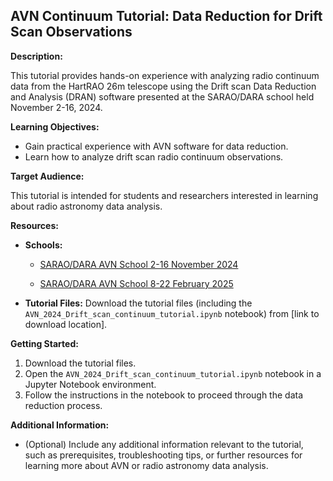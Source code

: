 ##  AVN Continuum Tutorial: Data Reduction for Drift Scan Observations

**Description:**

This tutorial provides hands-on experience with analyzing radio continuum data from the HartRAO 26m telescope using the Drift scan Data Reduction and Analysis (DRAN) software presented at the SARAO/DARA school held November 2-16, 2024.

**Learning Objectives:**

* Gain practical experience with AVN software for data reduction.
* Learn how to analyze drift scan radio continuum observations.

**Target Audience:**

This tutorial is intended for students and researchers interested in learning about radio astronomy data analysis.

**Resources:**

* **Schools:** 

    * [SARAO/DARA AVN School 2-16 November 2024](https://events.sarao.ac.za/event/3/contributions/30/)

    * [SARAO/DARA AVN School 8-22 February 2025](https://events.sarao.ac.za/event/6/)


* **Tutorial Files:** Download the tutorial files (including the `AVN_2024_Drift_scan_continuum_tutorial.ipynb` notebook) from [link to download location].

**Getting Started:**

1. Download the tutorial files.
2. Open the `AVN_2024_Drift_scan_continuum_tutorial.ipynb` notebook in a Jupyter Notebook environment.
3. Follow the instructions in the notebook to proceed through the data reduction process.

**Additional Information:**

* (Optional) Include any additional information relevant to the tutorial, such as prerequisites, troubleshooting tips, or further resources for learning more about AVN or radio astronomy data analysis.
